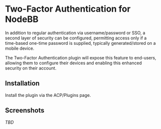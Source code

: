 # Two-Factor Authentication for NodeBB

In addition to regular authentication via username/password or SSO, a second layer of security can be configured, permitting access only if
a time-based one-time password is supplied, typically generated/stored on a mobile device.

The Two-Factor Authentication plugin will expose this feature to end-users, allowing them to configure their
devices and enabling this enhanced security on their account.

## Installation

Install the plugin via the ACP/Plugins page.

## Screenshots

*TBD*